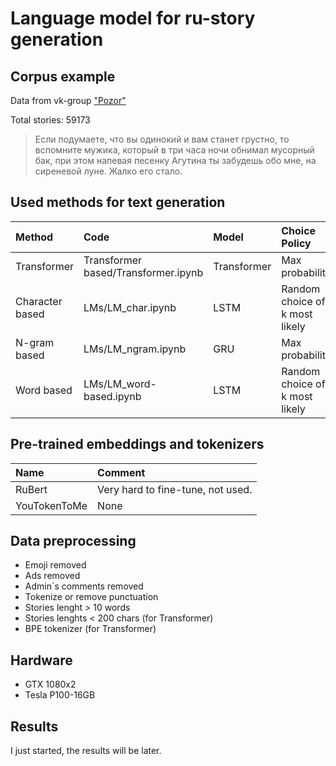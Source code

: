 # Language model for ru-story generation
## Corpus example 
Data from vk-group ["Pozor"](https://vk.com/styd.pozor) 

Total stories: 59173
>Если подумаете, что вы одинокий и вам станет грустно, то вспомните мужика, который в три часа ночи обнимал мусорный бак, при этом напевая песенку Агутина ты забудешь обо мне, на сиреневой луне. Жалко его стало.

## Used methods for text generation 
| Method | Code | Model | Choice Policy
|:----|:----|:----|:----|
| Transformer  | Transformer based/Transformer.ipynb | Transformer | Max probability
| Character based  | LMs/LM_char.ipynb | LSTM | Random choice of k most likely
| N-gram based | LMs/LM_ngram.ipynb | GRU | Max probability
| Word based | LMs/LM_word-based.ipynb | LSTM |  Random choice of k most likely



## Pre-trained embeddings and tokenizers
| Name | Comment | 
|:----|:----|
| RuBert | Very hard to fine-tune, not used.|
| YouTokenToMe | None|

## Data preprocessing

- Emoji removed
- Ads removed
- Admin`s comments removed
- Tokenize or remove punctuation
- Stories lenght > 10 words
- Stories lenghts < 200 chars (for Transformer)
- BPE tokenizer (for Transformer)

## Hardware
- GTX 1080x2
- Tesla P100-16GB


## Results 
I just started, the results will be later.